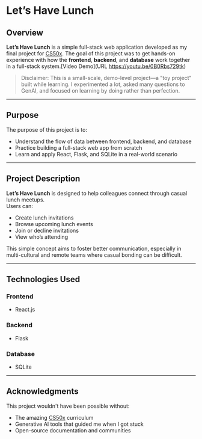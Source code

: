 # Let’s Have Lunch 

## Overview

**Let’s Have Lunch** is a simple full-stack web application developed as my final project for [CS50x](https://cs50.harvard.edu/x/). The goal of this project was to get hands-on experience with how the **frontend**, **backend**, and **database** work together in a full-stack system.[Video Demo](URL https://youtu.be/0B0Rbs729tk)
> Disclaimer: This is a small-scale, demo-level project—a "toy project" built while learning. I experimented a lot, asked many questions to GenAI, and focused on learning by doing rather than perfection.

---

## Purpose

The purpose of this project is to:
- Understand the flow of data between frontend, backend, and database
- Practice building a full-stack web app from scratch
- Learn and apply React, Flask, and SQLite in a real-world scenario

---

## Project Description

**Let’s Have Lunch** is designed to help colleagues connect through casual lunch meetups.  
Users can:
- Create lunch invitations
- Browse upcoming lunch events
- Join or decline invitations
- View who’s attending

This simple concept aims to foster better communication, especially in multi-cultural and remote teams where casual bonding can be difficult.

---

## Technologies Used

### Frontend
- React.js

### Backend
- Flask

### Database
- SQLite

---

## Acknowledgments

This project wouldn't have been possible without:
- The amazing [CS50x](https://cs50.harvard.edu/x/) curriculum
- Generative AI tools that guided me when I got stuck
- Open-source documentation and communities
